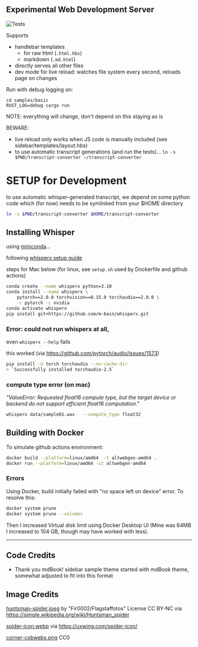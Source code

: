 ## Experimental Web Development Server

![Tests](https://github.com/ultrasaurus/altwebgen/actions/workflows/action-test.yml/badge.svg
)

Supports
* handlebar templates
  * for raw html (`.html.hbs`)
  * markdown (`.md.html`)
* directly serves all other files
* dev mode for live reload: watches file system every second, reloads page on changes

Run with debug logging on:
```
cd samples/basic
RUST_LOG=debug cargo run
```

NOTE: everything will change, don't depend on this staying as is

BEWARE:
* live reload only works when JS code is manually included (see sidebar/templates/layout.hbs)
* to use automatic transcript generations (and run the tests)...
```ln -s $PWD/transcript-converter ~/transcript-converter```

# SETUP for Development

to use automatic whisper-generated transcript, we depend on some python code
which (for now) needs to be symlinked from your $HOME directory

```sh
ln -s $PWD/transcript-converter $HOME/transcript-converter
```

## Installing Whisper

using [miniconda](https://docs.anaconda.com/miniconda/)...

following [whisperx setup guide](https://github.com/m-bain/whisperX/blob/main/README.md#setup-%EF%B8%8F)

steps for Mac below
(for linux, see `setup.sh` used by Dockerfile and github actions)

```sh
conda create --name whisperx python=3.10
conda install --name whisperx \
    pytorch==2.0.0 torchvision==0.15.0 torchaudio==2.0.0 \
    -c pytorch -c nvidia
conda activate whisperx
pip install git+https://github.com/m-bain/whisperx.git
````

### Error: could not run whisperx at all,

even `whisperx --help` fails

this worked (via https://github.com/pytorch/audio/issues/1573)

```sh
pip install -U torch torchaudio --no-cache-dir
> `Successfully installed torchaudio-2.5`
```

### compute type error (on mac)

*"ValueError: Requested float16 compute type,
but the target device or backend do not support efficient float16 computation."*

```sh
whisperx data/sample01.wav   --compute_type float32
```


## Building with Docker

To simulate github actions environment:
```sh
docker build --platform=linux/amd64  -t altwebgen-amd64 .
docker run --platform=linux/amd64 -it altwebgen-amd64
```

### Errors

Using Docker, build initially failed with "no space left on device" error. To resolve this:
```sh
docker system prune
docker system prune --volumes
```
Then I increased Virtual disk limit using Docker Desktop UI (Mine was 64MB I increased to 104 GB, though may have worked with less).




---

## Code Credits

* Thank you mdBook! sidebar sample theme started with mdBook theme, somewhat adjusted to fit into this format

## Image Credits
[huntsman-spider.jpeg](https://commons.wikimedia.org/wiki/File:Huntsman_spider_white_bg03.jpg) by "Fir0002/Flagstaffotos" License CC BY-NC via https://simple.wikipedia.org/wiki/Huntsman_spider

[spider-icon.webp](https://uxwing.com/spider-icon/) via https://uxwing.com/spider-icon/

[corner-cobwebs.png](https://pixabay.com/vectors/spider-web-corner-wall-design-311050/) CC0
